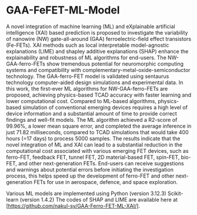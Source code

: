 # GAA-FeFET-ML-Model
A novel integration of machine learning (ML) and eXplainable artificial intelligence (XAI) based prediction is proposed to investigate the variability of nanowire (NW) gate-all-around (GAA) ferroelectric-field effect transistors (Fe-FETs). XAI methods such as local interpretable model-agnostic explanations (LIME) and shapley additive explanations (SHAP) enhance the explainability and robustness of ML algorithms for end-users. The NW-GAA-ferro-FETs show tremendous potential for neuromorphic computing systems and compatibility with complementary-metal-oxide-semiconductor technology. The GAA-ferro-FET model is validated using sentaurus technology computer-aided design simulations and experimental data. In this work, the first-ever ML algorithms for NW-GAA-ferro-FETs are proposed, achieving physics-based TCAD accuracy with faster learning and lower computational cost. Compared to ML-based algorithms, physics-based simulation of conventional emerging devices requires a high level of device information and a substantial amount of time to provide correct findings and well-fit models. The ML algorithm achieved a R2-score of 99.96%, a lower mean square error, and completed the average inference in just 71.82 milliseconds, compared to TCAD simulations that would take 400 hours (=17 days) to process 5000 samples. The results indicate that the novel integration of ML and XAI can lead to a substantial reduction in the computational cost associated with various emerging FET devices, such as ferro-FET, feedback FET, tunnel FET, 2D material-based FET, spin-FET, bio-FET, and other next-generation FETs. End-users can receive suggestions and warnings about potential errors before initiating the investigation process, this helps speed up the development of ferro-FET and other next-generation FETs for use in aerospace, defence, and space exploration.

Various ML models are implemented using Python (version 3.12.3) Scikit-learn (version 1.4.2) The codes of SHAP and LIME are available here at [https://github.com/nakul-sy/GAA-Ferro-FET-ML-XAI/].
